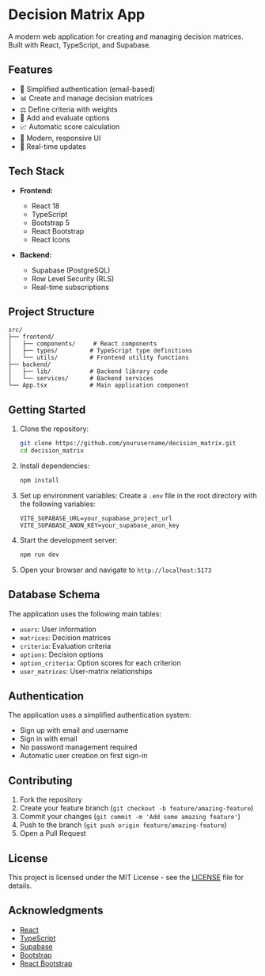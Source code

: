 # Decision Matrix App

A modern web application for creating and managing decision matrices. Built with React, TypeScript, and Supabase.

## Features

- 🔐 Simplified authentication (email-based)
- 📊 Create and manage decision matrices
- ⚖️ Define criteria with weights
- 📝 Add and evaluate options
- 📈 Automatic score calculation
- 🎨 Modern, responsive UI
- 🔄 Real-time updates

## Tech Stack

- **Frontend:**
  - React 18
  - TypeScript
  - Bootstrap 5
  - React Bootstrap
  - React Icons

- **Backend:**
  - Supabase (PostgreSQL)
  - Row Level Security (RLS)
  - Real-time subscriptions

## Project Structure

```
src/
├── frontend/
│   ├── components/     # React components
│   ├── types/         # TypeScript type definitions
│   └── utils/         # Frontend utility functions
├── backend/
│   ├── lib/           # Backend library code
│   └── services/      # Backend services
└── App.tsx            # Main application component
```

## Getting Started

1. Clone the repository:
   ```bash
   git clone https://github.com/yourusername/decision_matrix.git
   cd decision_matrix
   ```

2. Install dependencies:
   ```bash
   npm install
   ```

3. Set up environment variables:
   Create a `.env` file in the root directory with the following variables:
   ```
   VITE_SUPABASE_URL=your_supabase_project_url
   VITE_SUPABASE_ANON_KEY=your_supabase_anon_key
   ```

4. Start the development server:
   ```bash
   npm run dev
   ```

5. Open your browser and navigate to `http://localhost:5173`

## Database Schema

The application uses the following main tables:

- `users`: User information
- `matrices`: Decision matrices
- `criteria`: Evaluation criteria
- `options`: Decision options
- `option_criteria`: Option scores for each criterion
- `user_matrices`: User-matrix relationships

## Authentication

The application uses a simplified authentication system:
- Sign up with email and username
- Sign in with email
- No password management required
- Automatic user creation on first sign-in

## Contributing

1. Fork the repository
2. Create your feature branch (`git checkout -b feature/amazing-feature`)
3. Commit your changes (`git commit -m 'Add some amazing feature'`)
4. Push to the branch (`git push origin feature/amazing-feature`)
5. Open a Pull Request

## License

This project is licensed under the MIT License - see the [LICENSE](LICENSE) file for details.

## Acknowledgments

- [React](https://reactjs.org/)
- [TypeScript](https://www.typescriptlang.org/)
- [Supabase](https://supabase.com/)
- [Bootstrap](https://getbootstrap.com/)
- [React Bootstrap](https://react-bootstrap.github.io/)
